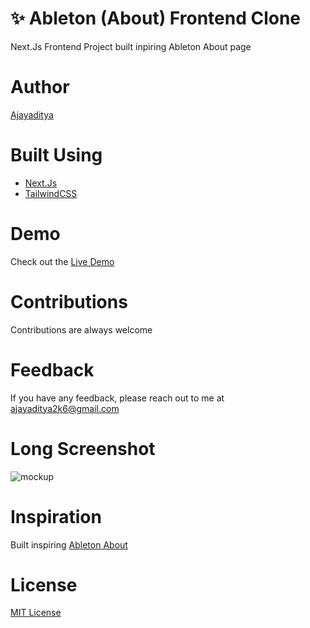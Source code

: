 # ✨ Ableton (About) Frontend Clone

 Next.Js Frontend Project built inpiring Ableton About page

# Author

[Ajayaditya](https://github.com/Ajayaditya06)

# Built Using

- [Next.Js](https://nextjs.org/)
- [TailwindCSS](https://tailwindcss.com/)

# Demo

Check out the [Live Demo](https://ableton-about-frontend-clone.netlify.app/)

# Contributions

Contributions are always welcome

# Feedback

If you have any feedback, please reach out to me at [ajayaditya2k6@gmail.com](ajayaditya2k6@gmail.com)

# Long Screenshot

![mockup](https://github.com/Ajayaditya06/ableton-about-frontend-clone/assets/133016547/1e5e0e5a-7270-423b-9244-8a009f7105c5)

# Inspiration

Built inspiring [Ableton About](https://www.ableton.com/en/about/)

# License

[MIT License](https://choosealicense.com/licenses/mit/)
